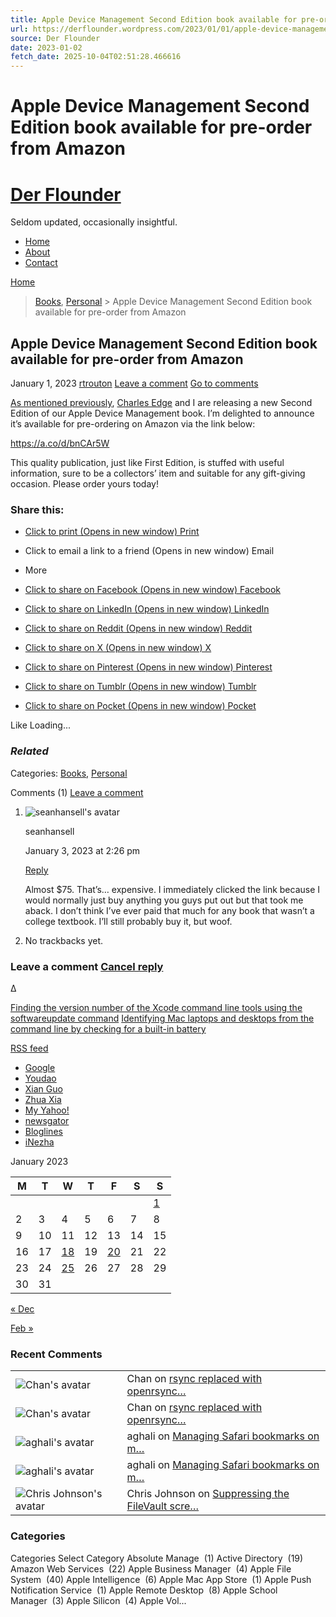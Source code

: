 ```yaml
---
title: Apple Device Management Second Edition book available for pre-order from Amazon
url: https://derflounder.wordpress.com/2023/01/01/apple-device-management-second-edition-book-available-for-pre-order-from-amazon/
source: Der Flounder
date: 2023-01-02
fetch_date: 2025-10-04T02:51:28.466616
---
```


# Apple Device Management Second Edition book available for pre-order from Amazon

# [Der Flounder](https://derflounder.wordpress.com/)

Seldom updated, occasionally insightful.

* [Home](https://derflounder.wordpress.com/ "Home")
* [About](https://derflounder.wordpress.com/about-2/)
* [Contact](https://derflounder.wordpress.com/contact/)

[Home](https://derflounder.wordpress.com/ "Go to homepage")
> [Books](https://derflounder.wordpress.com/category/books/), [Personal](https://derflounder.wordpress.com/category/personal/) > Apple Device Management Second Edition book available for pre-order from Amazon

## Apple Device Management Second Edition book available for pre-order from Amazon

January 1, 2023
[rtrouton](https://derflounder.wordpress.com/author/rtrouton/ "Posts by rtrouton") [Leave a comment](#respond)
[Go to comments](#comments)

[As mentioned previously](https://derflounder.wordpress.com/2022/11/12/apple-device-management-second-edition-book-coming-soon/), [Charles Edge](https://krypted.com/) and I are releasing a new Second Edition of our Apple Device Management book. I’m delighted to announce it’s available for pre-ordering on Amazon via the link below:

<https://a.co/d/bnCAr5W>

This quality publication, just like First Edition, is stuffed with useful information, sure to be a collectors’ item and suitable for any gift-giving occasion. Please order yours today!

### Share this:

* [Click to print (Opens in new window)
  Print](https://derflounder.wordpress.com/2023/01/01/apple-device-management-second-edition-book-available-for-pre-order-from-amazon/#print?share=print)
* Click to email a link to a friend (Opens in new window)
  Email
* More

* [Click to share on Facebook (Opens in new window)
  Facebook](https://derflounder.wordpress.com/2023/01/01/apple-device-management-second-edition-book-available-for-pre-order-from-amazon/?share=facebook)
* [Click to share on LinkedIn (Opens in new window)
  LinkedIn](https://derflounder.wordpress.com/2023/01/01/apple-device-management-second-edition-book-available-for-pre-order-from-amazon/?share=linkedin)
* [Click to share on Reddit (Opens in new window)
  Reddit](https://derflounder.wordpress.com/2023/01/01/apple-device-management-second-edition-book-available-for-pre-order-from-amazon/?share=reddit)
* [Click to share on X (Opens in new window)
  X](https://derflounder.wordpress.com/2023/01/01/apple-device-management-second-edition-book-available-for-pre-order-from-amazon/?share=twitter)
* [Click to share on Pinterest (Opens in new window)
  Pinterest](https://derflounder.wordpress.com/2023/01/01/apple-device-management-second-edition-book-available-for-pre-order-from-amazon/?share=pinterest)
* [Click to share on Tumblr (Opens in new window)
  Tumblr](https://derflounder.wordpress.com/2023/01/01/apple-device-management-second-edition-book-available-for-pre-order-from-amazon/?share=tumblr)
* [Click to share on Pocket (Opens in new window)
  Pocket](https://derflounder.wordpress.com/2023/01/01/apple-device-management-second-edition-book-available-for-pre-order-from-amazon/?share=pocket)

Like Loading...

### *Related*

Categories: [Books](https://derflounder.wordpress.com/category/books/), [Personal](https://derflounder.wordpress.com/category/personal/)

Comments (1)
[Leave a comment](#respond)

1. ![seanhansell's avatar](https://0.gravatar.com/avatar/357da9810fd90f68d2bc8e719cd4ae2083c9582f5e0a11b25e7b49e40cdaeaa1?s=32&d=identicon&r=G)

   seanhansell

   January 3, 2023 at 2:26 pm

   [Reply](https://derflounder.wordpress.com/2023/01/01/apple-device-management-second-edition-book-available-for-pre-order-from-amazon/?replytocom=69431#respond)

   Almost $75. That’s… expensive. I immediately clicked the link because I would normally just buy anything you guys put out but that took me aback. I don’t think I’ve ever paid that much for any book that wasn’t a college textbook. I’ll still probably buy it, but woof.

1. No trackbacks yet.

### Leave a comment [Cancel reply](/2023/01/01/apple-device-management-second-edition-book-available-for-pre-order-from-amazon/#respond)

Δ

[Finding the version number of the Xcode command line tools using the softwareupdate command](https://derflounder.wordpress.com/2023/01/18/finding-the-version-number-of-the-xcode-command-line-tools-using-the-softwareupdate-command/)
[Identifying Mac laptops and desktops from the command line by checking for a built-in battery](https://derflounder.wordpress.com/2022/12/26/identifying-mac-laptops-and-desktops-from-the-command-line-by-checking-for-a-built-in-battery/)

[RSS feed](https://derflounder.wordpress.com/feed/ "Subscribe to this blog...")

* [Google](http://fusion.google.com/add?feedurl=https://derflounder.wordpress.com/feed/ "Subscribe with Google")
* [Youdao](http://reader.youdao.com/#url=https://derflounder.wordpress.com/feed/ "Subscribe with Youdao")
* [Xian Guo](http://www.xianguo.com/subscribe.php?url=https://derflounder.wordpress.com/feed/ "Subscribe with Xian Guo")
* [Zhua Xia](http://www.zhuaxia.com/add_channel.php?url=https://derflounder.wordpress.com/feed/ "Subscribe with Zhua Xia")
* [My Yahoo!](http://add.my.yahoo.com/rss?url=https://derflounder.wordpress.com/feed/ "Subscribe with My Yahoo!")
* [newsgator](http://www.newsgator.com/ngs/subscriber/subfext.aspx?url=https://derflounder.wordpress.com/feed/ "Subscribe with newsgator")
* [Bloglines](http://www.bloglines.com/sub/https%3A//derflounder.wordpress.com/feed/ "Subscribe with Bloglines")
* [iNezha](http://inezha.com/add?url=https://derflounder.wordpress.com/feed/ "Subscribe with iNezha")

January 2023

| M | T | W | T | F | S | S |
| --- | --- | --- | --- | --- | --- | --- |
|  | | | | | | [1](https://derflounder.wordpress.com/2023/01/01/) |
| 2 | 3 | 4 | 5 | 6 | 7 | 8 |
| 9 | 10 | 11 | 12 | 13 | 14 | 15 |
| 16 | 17 | [18](https://derflounder.wordpress.com/2023/01/18/) | 19 | [20](https://derflounder.wordpress.com/2023/01/20/) | 21 | 22 |
| 23 | 24 | [25](https://derflounder.wordpress.com/2023/01/25/) | 26 | 27 | 28 | 29 |
| 30 | 31 |  | | | | |

[« Dec](https://derflounder.wordpress.com/2022/12/)

[Feb »](https://derflounder.wordpress.com/2023/02/)

### Recent Comments

|  |  |
| --- | --- |
| ![Chan's avatar](https://0.gravatar.com/avatar/00b00eb773de8fe8550f2e8e9783e9cff8a7896bc4af11cbc0d322a3b36d15ae?s=48&d=identicon&r=G) | Chan on [rsync replaced with openrsync…](https://derflounder.wordpress.com/2025/04/06/rsync-replaced-with-openrsync-on-macos-sequoia/#comment-72798) |
| ![Chan's avatar](https://0.gravatar.com/avatar/00b00eb773de8fe8550f2e8e9783e9cff8a7896bc4af11cbc0d322a3b36d15ae?s=48&d=identicon&r=G) | Chan on [rsync replaced with openrsync…](https://derflounder.wordpress.com/2025/04/06/rsync-replaced-with-openrsync-on-macos-sequoia/#comment-72797) |
| ![aghali's avatar](https://2.gravatar.com/avatar/847cd0567de1ed9cb9843cb551446c2f304e65e8ccc3871b6bc90fe380cad198?s=48&d=identicon&r=G) | aghali on [Managing Safari bookmarks on m…](https://derflounder.wordpress.com/2025/09/16/managing-safari-bookmarks-on-macos-tahoe-using-blueprints-in-jamf-pro/#comment-72795) |
| ![aghali's avatar](https://2.gravatar.com/avatar/847cd0567de1ed9cb9843cb551446c2f304e65e8ccc3871b6bc90fe380cad198?s=48&d=identicon&r=G) | aghali on [Managing Safari bookmarks on m…](https://derflounder.wordpress.com/2025/09/16/managing-safari-bookmarks-on-macos-tahoe-using-blueprints-in-jamf-pro/#comment-72794) |
| ![Chris Johnson's avatar](https://0.gravatar.com/avatar/9c0a5bffb39d34cf5fe6e4b131701c411e499667be95bf4007dd7cb12ae2327f?s=48&d=identicon&r=G) | Chris Johnson on [Suppressing the FileVault scre…](https://derflounder.wordpress.com/2025/09/15/suppressing-the-filevault-screen-with-a-configuration-profile-on-macos-tahoe/#comment-72793) |

### Categories

Categories
Select Category
Absolute Manage  (1)
Active Directory  (19)
Amazon Web Services  (22)
Apple Business Manager  (4)
Apple File System  (40)
Apple Intelligence  (6)
Apple Mac App Store  (1)
Apple Push Notification Service  (1)
Apple Remote Desktop  (8)
Apple School Manager  (3)
Apple Silicon  (4)
Apple Vol...